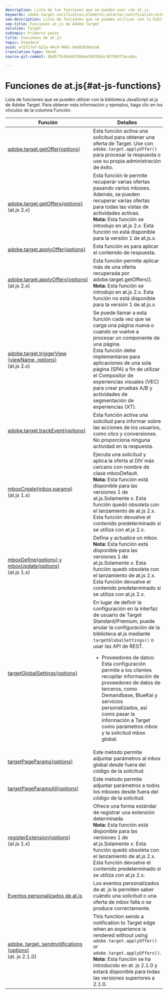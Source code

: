 ```yaml
---
description: Lista de las funciones que se pueden usar con at.js.
keywords: adobe.target.notification;elemento;selector;notificación;extensión
seo-description: Lista de funciones que se pueden utilizar con la biblioteca JavaScript at.js en Adobe Target.
seo-title: Funciones at.js de Adobe Target
solution: Target
subtopic: Primeros pasos
title: Funciones de at.js
topic: Standard
uuid: ec5f27a7-b22a-48c9-968c-9eb02830a2a6
translation-type: tm+mt
source-git-commit: 8bd57fb3bb467d8dae50535b6c367995f2acabac

---
```



# Funciones de at.js{#at-js-functions}

Lista de funciones que se pueden utilizar con la biblioteca JavaScript at.js de Adobe Target. Para obtener más información y ejemplos, haga clic en los vínculos de la columna Función.

| Función | Detalles |
| --- | --- | 
| [adobe.target.getOffer(options)](/help/c-implementing-target/c-implementing-target-for-client-side-web/adobe-target-getoffer.md) | Esta función activa una solicitud para obtener una oferta de Target. Use con `adobe.target.applyOffer()` para procesar la respuesta o use su propia administración de éxito. |
| [adobe.target.getOffers(options)](/help/c-implementing-target/c-implementing-target-for-client-side-web/adobe-target-getoffers-atjs-2.md)<br>(at.js 2.x) | Esta función le permite recuperar varias ofertas pasando varios mboxes. Además, se pueden recuperar varias ofertas para todas las vistas de actividades activas.<br>**Nota:** Esta función se introdujo en at.js 2.x. Esta función no está disponible para la versión 1 de at.js.*x*. |
| [adobe.target.applyOffer(options)](/help/c-implementing-target/c-implementing-target-for-client-side-web/adobe-target-applyoffer.md) | Esta función es para aplicar el contenido de respuesta. |
| [adobe.target.applyOffers(options)](/help/c-implementing-target/c-implementing-target-for-client-side-web/adobe-target-applyoffers-atjs-2.md)<br>(at.js 2.x) | Esta función permite aplicar más de una oferta recuperada por adobe.target.getOffers().<br>**Nota:** Esta función se introdujo en at.js 2.x. Esta función no está disponible para la versión 1 de at.js.*x*. |
| [adobe.target.triggerView (viewName, options)](/help/c-implementing-target/c-implementing-target-for-client-side-web/adobe-target-triggerview-atjs-2.md)<br>(at.js 2.x) | Se puede llamar a esta función cada vez que se carga una página nueva o cuando se vuelve a procesar un componente de una página.<br> Esta función debe implementarse para aplicaciones de una sola página (SPA) a fin de utilizar el Compositor de experiencias visuales (VEC) para crear pruebas A/B y actividades de segmentación de experiencias (XT). |
| [adobe.target.trackEvent(options)](/help/c-implementing-target/c-implementing-target-for-client-side-web/adobe-target-trackevent.md) | Esta función activa una solicitud para informar sobre las acciones de los usuarios, como clics y conversiones. No proporciona ninguna actividad en la respuesta. |
| [mboxCreate(mbox,params)](/help/c-implementing-target/c-implementing-target-for-client-side-web/mboxcreate-atjs.md)<br>(at.js 1.x) | Ejecuta una solicitud y aplica la oferta al DIV más cercano con nombre de clase mboxDefault.<br>**Nota:** Esta función está disponible para las versiones 1 de at.js.Solamente *x*. Esta función quedó obsoleta con el lanzamiento de at.js 2.x. Esta función devuelve el contenido predeterminado si se utiliza con at.js 2.x. |
| [mboxDefine(options) y mboxUpdate(options)](/help/c-implementing-target/c-implementing-target-for-client-side-web/mboxdefine-mboxupdate-atjs-1x.md)<br>(at.js 1.x) | Defina y actualice un mbox.<br>**Nota:** Esta función está disponible para las versiones 1 de at.js.Solamente *x*. Esta función quedó obsoleta con el lanzamiento de at.js 2.x. Esta función devuelve el contenido predeterminado si se utiliza con at.js 2.x. |
| [targetGlobalSettings(options)](/help/c-implementing-target/c-implementing-target-for-client-side-web/targetgobalsettings.md) | En lugar de definir la configuración en la interfaz de usuario de Target Standard/Premium, puede anular la configuración de la biblioteca at.js mediante `targetGlobalSettings()` o usar las API de REST.<ul><li>Proveedores de datos: Esta configuración permite a los clientes recopilar información de proveedores de datos de terceros, como Demandbase, BlueKai y servicios personalizados, así como pasar la información a Target como parámetros mbox y la solicitud mbox global.</li></ul> |
| [targetPageParams(options)](/help/c-implementing-target/c-implementing-target-for-client-side-web/targetpageparams.md) | Este método permite adjuntar parámetros al mbox global desde fuera del código de la solicitud. |
| [targetPageParamsAll(options)](/help/c-implementing-target/c-implementing-target-for-client-side-web/targetpageparamsall.md) | Este método permite adjuntar parámetros a todos los mboxes desde fuera del código de la solicitud. |
| [registerExtension(options)](/help/c-implementing-target/c-implementing-target-for-client-side-web/registerextension-atjs-1x.md)<br>(at.js 1.x) | Ofrece una forma estándar de registrar una extensión determinada.<br>**Nota:** Esta función está disponible para las versiones 1 de at.js.Solamente *x*. Esta función quedó obsoleta con el lanzamiento de at.js 2.x. Esta función devuelve el contenido predeterminado si se utiliza con at.js 2.x. |
| [Eventos personalizados de at.js](/help/c-implementing-target/c-implementing-target-for-client-side-web/atjs-custom-events.md) | Los eventos personalizados de at. js le permiten saber cuándo una solicitud o una oferta de mbox falla o se produce correctamente. |
| [adobe. target. sendnotifications (options)](/help/c-implementing-target/c-implementing-target-for-client-side-web/adobe.target.sendnotifications-atjs-21.md)<br>(at. js 2.1.0) | This function sends a notification to Target edge when an experience is rendered without using `adobe.target.applyOffer()` or `adobe.target.applyOffers()`.<br>**Nota**: Esta función se ha introducido en at. js 2.1.0 y estará disponible para todas las versiones superiores a 2.1.0. |

